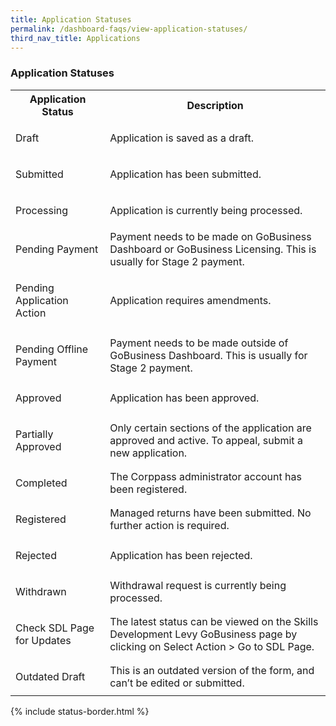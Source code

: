 ```yaml
---
title: Application Statuses
permalink: /dashboard-faqs/view-application-statuses/
third_nav_title: Applications
---
```


### Application Statuses

<table>
<tr>
<th style='width: 30%;'><b>Application Status</b></th>
<th style='width: auto;'><b>Description</b></th>
</tr>
<tr>
<td><p id="status-border" class="teal">Draft</p></td>
<td>Application is saved as a draft.</td>
</tr>
<tr>
<td><p id="status-border" class="blue">Submitted</p></td>
<td>Application has been submitted.</td>
</tr>
<tr>
<td><p id="status-border" class="blue">Processing</p></td>
<td>Application is currently being processed.</td>
</tr>
<tr>
<td><p id="status-border" class="orange">Pending Payment</p></td>
<td>Payment needs to be made on GoBusiness Dashboard or GoBusiness Licensing. This is usually for Stage 2 payment.</td>
</tr>
<tr>
<td><p id="status-border" class="orange">Pending Application Action</p></td>
<td>Application requires amendments.</td>
</tr>
<tr>
<td><p id="status-border" class="orange">Pending Offline Payment</p></td>
<td>Payment needs to be made outside of GoBusiness Dashboard. This is usually for Stage 2 payment.</td>
</tr>
<tr>
<td><p id="status-border" class="green">Approved</p></td>
<td>Application has been approved.</td>
</tr>
<tr>
<td><p id="status-border" class="green">Partially Approved</p></td>
<td>Only certain sections of the application are approved and active. To appeal, submit a new application.</td>
</tr>
<tr>
<td><p id="status-border" class="green">Completed</p></td>
<td>The Corppass administrator account has been registered.</td>
</tr>
<tr>
<td><p id="status-border" class="green">Registered</p></td>
<td>Managed returns have been submitted. No further action is required.</td>
</tr>
<tr>
<td><p id="status-border" class="red">Rejected</p></td>
<td>Application has been rejected.</td>
</tr>
<tr>
<td><p id="status-border" class="grey">Withdrawn</p></td>
<td>Withdrawal request is currently being processed.</td>
</tr>
<tr>
<td><p id="status-border" class="grey">Check SDL Page for Updates</p></td>
<td>The latest status can be viewed on the Skills Development Levy GoBusiness page by clicking on Select Action > Go to SDL Page.</td>
</tr>
<tr>
<td><p id="status-border" class="grey">Outdated Draft</p></td>
<td>This is an outdated version of the form, and can’t be edited or submitted.</td>
</tr>
</table>

{% include status-border.html %}